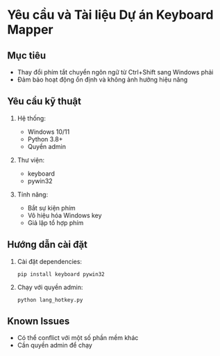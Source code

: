 # Yêu cầu và Tài liệu Dự án Keyboard Mapper

## Mục tiêu

-   Thay đổi phím tắt chuyển ngôn ngữ từ Ctrl+Shift sang Windows phải
-   Đảm bảo hoạt động ổn định và không ảnh hưởng hiệu năng

## Yêu cầu kỹ thuật

1. Hệ thống:

    - Windows 10/11
    - Python 3.8+
    - Quyền admin

2. Thư viện:

    - keyboard
    - pywin32

3. Tính năng:
    - Bắt sự kiện phím
    - Vô hiệu hóa Windows key
    - Giả lập tổ hợp phím

## Hướng dẫn cài đặt

1. Cài đặt dependencies:
    ```
    pip install keyboard pywin32
    ```
2. Chạy với quyền admin:
    ```
    python lang_hotkey.py
    ```

## Known Issues

-   Có thể conflict với một số phần mềm khác
-   Cần quyền admin để chạy
